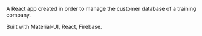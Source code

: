 A React app created in order to manage the customer database of a training company.

Built with Material-UI, React, Firebase.
